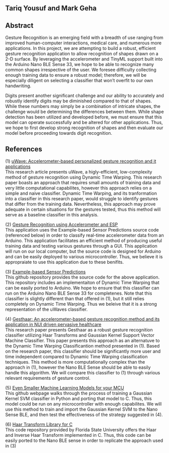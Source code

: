 ## Tariq Yousuf and Mark Geha

## Abstract

Gesture Recognition is an emerging field with a breadth of use ranging from improved human-computer interactions, medical care, and numerous more applications.
In this project, we are attempting to build a robust, efficient gesture recognition application to allow recognition of shapes drawn on a 2-D surface. 
By leveraging the accelerometer and TinyML support built into the Arduino Nano BLE Sense 33, we hope to be able to recognize many common shapes irrespective of the user. 
We foresee difficulty collecting enough training data to ensure a robust model; therefore, we will be especially diligent on selecting a classifier that won’t overfit to our own handwriting.

Digits present another significant challenge and our ability to accurately and robustly identify digits may be diminished compared to that of shapes. 
While these numbers may simply be a combination of intricate shapes, the challenge would be determining the differences between them. 
While shape detection has been utilized and developed before, we must ensure that this model can operate successfully and be altered for other applications. 
Thus, we hope to first develop strong recognition of shapes and then evaluate our model before proceeding towards digit recognition.

## References 

(1) [uWave: Accelerometer-based personalized gesture recognition and it applications](https://www.sciencedirect.com/science/article/abs/pii/S1574119209000674) \
This research article presents uWave, a higly-efficient, low-complexity method of gesture recognition using Dynamic Time Warping. This research paper boasts 
an approach that requires small amounts of training data and very little computational capabilites, however this approach relies on a simple and naive classifier.
Dynamic Time Warping, and its tranformation into a classifier in this research paper, would struggle to identify gestures that differ from the training data. Nevertheless,
this approach may prove adequate in certain situations for the gestures tested, thus this method will serve as a baseline classifier in this analysis.

(2) [Gesture Recognition using Accelerometer and ESP](https://create.arduino.cc/projecthub/mellis/gesture-recognition-using-accelerometer-and-esp-71faa1) \
This application uses the Example-based Sensor Predictions source code (referenced below) in order to classify real-time accelerometer data from an Arduino.
This application facilitates an efficient method of producing useful training data and testing various gestures through a GUI. This application will run on our
local computer, but the source code is designed for Arduino and can be easily deployed to various microcontroller. Thus, we believe it is appropraiate to use
this application due to these benifits. 

(3) [Example-based Sensor Predictions](https://github.com/damellis/ESP) \
This github repository provides the source code for the above application. This repository includes an implementaiton of Dynamic Time Warping that can be easily ported to Arduino.
We hope to ensure that this classifier can run on the Arduino Nano BLE Sense 33 for completenes. Note that this classifier is slightly different than that offered in (1), but 
it still relies completely on Dynamic Time Warping. Thus we beleive that it is a strong representation of the uWaves classifier.


(4) [Gesthaar: An accelerometer-based gesture recognition method and its application in NUI driven pervasive healthcare](https://ieeexplore.ieee.org/abstract/document/6152471) \
This research paper presents Gesthaar as a robust gesture recognition classifier utilizing Haar Transforms and Gaussian Kernel Support Vector Machine Classifier. This paper presents this
approach as an alternatuve to the Dynamic Time Warping Classificantion method presented in (1). Based on the research paper, this classifier should be significantly more user and time independent
compared to Dynamic Time Warping classification techniques. This method is more computationally complex than the approach in (1), however the Nano BLE Sense should be able to easily handle
this algorithm. We will compare this classifier to (1) through various relevant requirements of gesture control. 

(5) [Even Smaller Machine Learning Models for your MCU](https://eloquentarduino.github.io/2020/02/even-smaller-machine-learning-models-for-your-mcu/) \
This github webpage walks through the process of training a Gaussian Kernel SVM classifier in Python and porting that model to C. Thus, this model could be run on any microcontroller
with enough capabilites. We will use this method to train and import the Gaussian Kernel SVM to the Nano Sense BLE, and then test the effectiveness of the strategy suggested in (4). 

(6) [Haar Transform Library for C](https://people.sc.fsu.edu/~jburkardt/c_src/haar/haar.html) \
This code repository provided by Florida State University offers the Haar and Inverse Haar Transform implemented in C. Thus, this code can be easily ported to the Nano BLE sense in order to replicate the approach used in (3)




